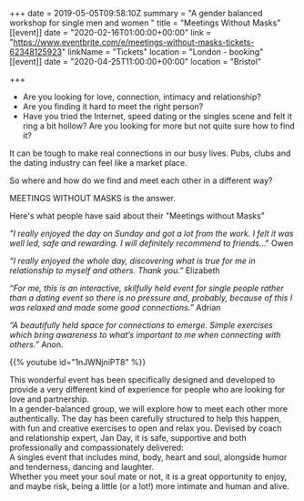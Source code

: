 +++
date = 2019-05-05T09:58:10Z
summary = "A gender balanced workshop for single men and women "
title = "Meetings Without Masks"
[[event]]
date = "2020-02-16T01:00:00+00:00"
link = "https://www.eventbrite.com/e/meetings-without-masks-tickets-62348125923"
linkName = "Tickets"
location = "London - booking"
[[event]]
date = "2020-04-25T11:00:00+00:00"
location = "Bristol"

+++
* Are you looking for love, connection, intimacy and relationship?
* Are you finding it hard to meet the right person?
* Have you tried the Internet, speed dating or the singles scene and felt it ring a bit hollow? Are you looking for more but not quite sure how to find it?

It can be tough to make real connections in our busy lives. Pubs, clubs and the dating industry can feel like a market place.

So where and how do we find and meet each other in a different way?

MEETINGS WITHOUT MASKS is the answer.

Here's what people have said about their "Meetings without Masks"

_"I really enjoyed the day on Sunday and got a lot from the work. I felt it was well led, safe and rewarding. I will definitely recommend to friends_..."   Owen

_“I really enjoyed the whole day, discovering what is true for me in relationship to myself and others. Thank you.”_ Elizabeth

_“For me, this is an interactive, skilfully held event for single people rather than a dating event so there is no pressure and, probably, because of this I was relaxed and made some good connections.”_ Adrian

_“A beautifully held space for connections to emerge. Simple exercises which bring awareness to what’s important to me when connecting with others.”_ Anon.

{{% youtube id="1nJWNjniPT8" %}}

<div>This wonderful event has been specifically designed and developed to provide a very different kind of experience for people who are looking for love and partnership.</div>

<div>In a gender-balanced group, we will explore how to meet each other more authentically. The day has been carefully structured to help this happen, with fun and creative exercises to open and relax you. Devised by coach and relationship expert, Jan Day, it is safe, supportive and both professionally and compassionately delivered: </div>

<div>A singles event that includes mind, body, heart and soul, alongside humor and tenderness, dancing and laughter.</div>

<div>Whether you meet your soul mate or not, it is a great opportunity to enjoy, and maybe risk, being a little (or a lot!) more intimate and human and alive.</div>